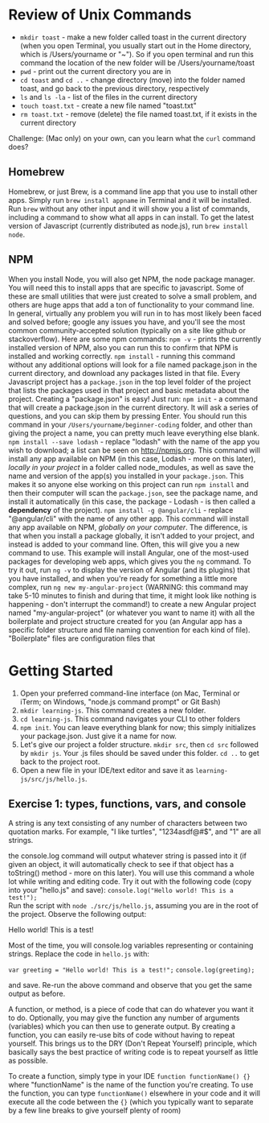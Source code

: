 # Review of Unix Commands
- `mkdir toast` - make a new folder called toast in the current directory (when you open Terminal, you usually start out in the Home directory, which is /Users/yourname or "~"). So if you open terminal and run this command the location of the new folder will be /Users/yourname/toast
- `pwd` - print out the current directory you are in
- `cd toast` and `cd ..` - change directory (move) into the folder named toast, and go back to the previous directory, respectively
- `ls` and `ls -la` - list of the files in the current directory
- `touch toast.txt` - create a new file named "toast.txt"
- `rm toast.txt` - remove (delete) the file named toast.txt, if it exists in the current directory



Challenge: (Mac only) on your own, can you learn what the `curl` command does?

## Homebrew
Homebrew, or just Brew, is a command line app that you use to install other apps. Simply run `brew install appname` in Terminal and it will be installed. Run `brew` without any other input and it will show you a list of commands, including a command to show what all apps in can install. To get the latest version of Javascript (currently distributed as node.js), run `brew install node`.

## NPM
When you install Node, you will also get NPM, the node package manager. You will need this to install apps that are specific to javascript. Some of these are small utilities that were just created to solve a small problem, and others are huge apps that add a ton of functionality to your command line. In general, virtually any problem you will run in to has most likely been faced and solved before; google any issues you have, and you'll see the most common community-accepted solution (typically on a site like github or stackoverflow).
Here are some npm commands:
`npm -v` - prints the currently installed version of NPM, also you can run this to confirm that NPM is installed and working correctly.
`npm install` - running this command without any additional options will look for a file named package.json in the current directory, and download any packages listed in that file. Every Javascript project has a `package.json` in the top level folder of the project that lists the packages used in that project and basic metadata about the project. Creating a "package.json" is easy! Just run:
`npm init` - a command that will create a package.json in the current directory. It will ask a series of questions, and you can skip them by pressing Enter. You should run this command in your `/Users/yourname/beginner-coding` folder, and other than giving the project a name, you can pretty much leave everything else blank.
`npm install --save lodash` - replace "lodash" with the name of the app you wish to download; a list can be seen on http://npmjs.org. This command will install any app available on NPM (in this case, Lodash - more on this later), _locally in your project_ in a folder called node_modules, as well as save the name and version of the app(s) you installed in your `package.json`. This makes it so anyone else working on this project can run `npm install` and then their computer will scan the `package.json`, see the package name, and install it automatically (in this case, the package - Lodash - is then called a **dependency** of the project).
`npm install -g @angular/cli` - replace "@angular/cli" with the name of any other app. This command will install any app available on NPM, _globally on your computer_. The difference, is that when you install a package globally, it isn't added to your project, and instead is added to your command line. Often, this will give you a new command to use. This example will install Angular, one of the most-used packages for developing web apps, which gives you the `ng` command. To try it out, run `ng -v` to display the version of Angular (and its plugins) that you have installed, and when you're ready for something a little more complex, run `ng new my-angular-project` (WARNING: this command may take 5-10 minutes to finish and during that time, it might look like nothing is happening - don't interrupt the command!) to create a new Angular project named "my-angular-project" (or whatever you want to name it) with all the boilerplate and project structure created for you (an Angular app has a specific folder structure and file naming convention for each kind of file). "Boilerplate" files are configuration files that

# Getting Started

1. Open your preferred command-line interface (on Mac, Terminal or iTerm; on Windows, "node.js command prompt" or Git Bash)
2. `mkdir learning-js`. This command creates a new folder.
3. `cd learning-js`. This command navigates your CLI to other folders
4. `npm init`. You can leave everything blank for now; this simply initializes your package.json. Just give it a name for now.
5. Let's give our project a folder structure. `mkdir src`, then `cd src` followed by `mkdir js`. Your .js files should be saved under this folder. `cd ..` to get back to the project root.
6. Open a new file in your IDE/text editor and save it as `learning-js/src/js/hello.js`.

## Exercise 1: types, functions, vars, and console

A string is any text consisting of any number of characters between two quotation marks. For example, "I like turtles", "1234asdf@#$", and "1" are all strings.

the console.log command will output whatever string is passed into it (if given an object, it will automatically check to see if that object has a toString() method - more on this later). You will use this command a whole lot while writing and editing code. Try it out with the following code (copy into your "hello.js" and save):
`console.log("Hello world! This is a test!");`  
Run the script with `node ./src/js/hello.js`, assuming you are in the root of the project. Observe the following output:  
  
Hello world! This is a test!  
  
Most of the time, you will console.log variables representing or containing strings. Replace the code in `hello.js` with:

`var greeting = "Hello world! This is a test!";`
`console.log(greeting);`
  
and save. Re-run the above command and observe that you get the same output as before.

A function, or method, is a piece of code that can do whatever you want it to do. Optionally, you may give the function any number of arguments (variables) which you can then use to generate output. By creating a function, you can easily re-use bits of code without having to repeat yourself. This brings us to the DRY (Don't Repeat Yourself) principle, which basically says the best practice of writing code is to repeat yourself as little as possible.

To create a function, simply type in your IDE `function functionName() {}` where "functionName" is the name of the function you're creating. To use the function, you can type `functionName()` elsewhere in your code and it will execute all the code between the `{}` (which you typically want to separate by a few line breaks to give yourself plenty of room)

